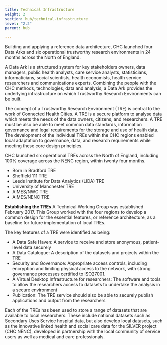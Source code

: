 ```yaml
---
title: Technical Infrastructure
weight: 2
section: hub/technical-infrastructure
level: "2.2"
parent: hub

---
```


Building and applying a reference data architecture, CHC launched four Data Arks and six operational trustworthy research environments in 24 months across the North of England. 

A Data Ark is a structured system for key stakeholders owners, data managers, public health analysts, care service analysts, statisticians, informaticians, social scientists, health economists, health service researchers and communications experts. Combining the people with the CHC methods, technologies, data and analysis, a Data Ark provides the underlying infrastructure on which Trustworthy Research Environments can be built.

The concept of a Trustworthy Research Environment (TRE) is central to the work of Connected Health Cities. A TRE is a secure platform to analyse data which meets the needs of the data owners, citizens, and researchers. A TRE must be also be able to meet common data standards, information governance and legal requirements for the storage and use of health data. The development of the individual TREs within the CHC regions enabled local adaptation to governance, data, and research requirements while meeting these core design principles.

CHC launched six operational TREs across the North of England, including 100% coverage across the NENC region, within twenty four months.
- Born in Bradford TRE
- Sheffield 111 TRE
- Leeds Institute for Data Analytics (LIDA) TRE
- University of Manchester TRE
- AIMES/NWC TRE
- AIMES/NENC TRE 

**Establishing the TREs**
A Technical Working Group was established February 2017. This Group worked with the four regions to develop a common design for the essential features, or reference architecture, as a baseline for future implementation of local TREs.

The key features of a TRE were identified as being:
- A Data Safe Haven: A service to receive and store anonymous, patient-level data securely
- A Data Catalogue: A description of the datasets and projects within the TRE
- Security and Governance: Appropriate access controls, including encryption and limiting physical access to the network, with strong governance processes certified to ISO27001.
- A Virtual Desktop Infrastructure for researchers: The software and tools to allow the researchers access to datasets to undertake the analysis in a secure environment
- Publication: The TRE service should also be able to securely publish applications and output from the researchers

Each of the TREs has been used to store a range of datasets that are available to local researchers. These include national datasets such as Secondary Uses Service hospital data, but also develop local datasets, such as the innovative linked health and social care data
for the SILVER project (CHC NENC), developed in partnership with the local community of service users as well as medical and care professionals. 
